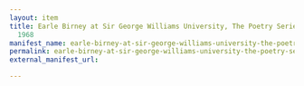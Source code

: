 ```yaml
---
layout: item
title: Earle Birney at Sir George Williams University, The Poetry Series, 23 February
  1968
manifest_name: earle-birney-at-sir-george-williams-university-the-poetry-series-23-february-1968
permalink: earle-birney-at-sir-george-williams-university-the-poetry-series-23-february-1968
external_manifest_url: 

---
```

<!-- Add an essay or interpretive material below this line,
using HTML or markdown.  Do not modify this file above this line -->
